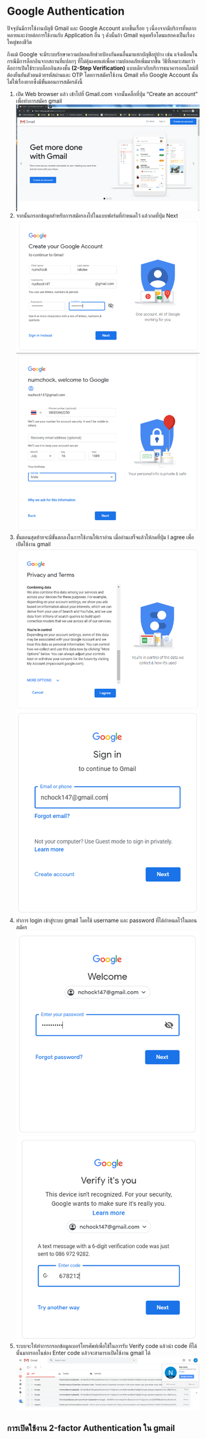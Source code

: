 # Google Authentication
   ปัจจุบันมีการใช้งานบัญชี Gmail และ Google Account มากขึ้นเรื่อย ๆ เนื่องจากมีบริการที่หลากหลายและง่ายต่อการใช้งานกับ Application อื่น ๆ ดังนั้นถ้า Gmail หลุดหรือโดนแฮกคงเป็นเรื่องใหญ่ของชีวิต

   ถึงแม้ Google จะมีระบบรักษาความปลอดภัยช่วยป้องกันคนอื่นมาแฮกบัญชีอยู่บ้าง เช่น แจ้งเตือนในกรณีมีการล็อกอินจากสถานที่แปลกๆ ที่ไม่คุ้นเคยแต่เพื่อความปลอดภัยเพิ่มมากขึ้น วิธีที่เหมาะสมกว่าคือการเปิดใช้ระบบล็อกอินสองชั้น **(2-Step Verification)** แบบเดียวกับบริการธนาคารออนไลน์ที่ต้องยืนยันตัวตนด้วยรหัสผ่านและ OTP โดยการสมัครใช้งาน Gmail หรือ Google Account นั้นไม่ใช่เรื่องยากซึ่งมีขั้นตอนการสมัครดังนี้

1. เปิด Web browser แล้ว เข้าไปที่ Gmail.com จากนั้นคลิ๊กที่ปุ่ม “Create an account” เพื่อทำการสมัคร gmail
![pic1](/Pictures/Google-Auth/1.png)
2. จากนั้นกรอกข้อมูลสำหรับการสมัครลงไปในแบบฟอร์มที่กำหนดไว้ แล้วกดที่ปุ่ม Next
![pic1](/Pictures/Google-Auth/2.png) ![pic1](/Pictures/Google-Auth/3.png)
3. ขั้นตอนสุดท้ายจะมีขั้นตกลงในการใช้งานให้เราอ่าน เมื่ออ่านเสร็จแล้วให้กดที่ปุ่ม I agree เพื่อเปิดใช้งาน gmail
![pic1](/Pictures/Google-Auth/4.png) ![pic1](/Pictures/Google-Auth/5.png)
4. ทำการ login เข้าสู่ระบบ gmail โดยใช้ username และ password ที่ได้กำหนดไว้ในตอนสมัคร
![pic1](/Pictures/Google-Auth/6.png) ![pic1](/Pictures/Google-Auth/7.png)
5. ระบบจะให้ทำการกรอกข้อมูลเบอร์โทรศัพท์เพื่อใช้ในการรับ Verify code แล้วนำ code ที่ได้นั้นมากรอกในช่อง Enter code แล้วจะสามารถเปิดใช้งาน gmail ได้
![pic1](/Pictures/Google-Auth/8.png)


## การเปิดใช้งาน 2-factor Authentication ใน gmail

